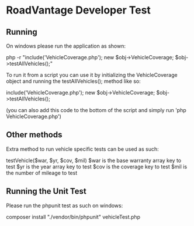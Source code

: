 # RoadVantage Developer Test

## Running

On windows please run the application as shown:

php -r "include('VehicleCoverage.php'); new $obj->VehicleCoverage; $obj->testAllVehicles();"

To run it from a script you can use it by initializing the VehicleCoverage object and running the testAllVehicles(); method like so:

include('VehicleCoverage.php'); 
new $obj->VehicleCoverage; 
$obj->testAllVehicles();

(you can also add this code to the bottom of the script and simply run 'php VehicleCoverage.php')

## Other methods

Extra method to run vehicle specific tests can be used as such:

testVehicle($war, $yr, $cov, $mil)
$war is the base warranty array key to test
$yr is the year array key to test
$cov is the coverage key to test
$mil is the number of mileage to test


## Running the Unit Test

Please run the phpunit test as such on windows:

composer install
"./vendor/bin/phpunit" vehicleTest.php
